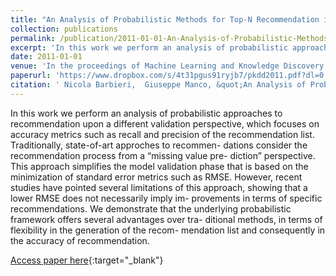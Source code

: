 ```yaml
---
title: "An Analysis of Probabilistic Methods for Top-N Recommendation in Collaborative Filtering"
collection: publications
permalink: /publication/2011-01-01-An-Analysis-of-Probabilistic-Methods-for-Top-N-Recommendation-in-Collaborative-Filtering
excerpt: 'In this work we perform an analysis of probabilistic approaches to recommendation upon a different validation perspective, which focuses on accuracy metrics such as recall and precision of the recommendation list. Traditionally, state-of-art approches to recommen- dations consider the recommendation process from a “missing value pre- diction” perspective. This approach simplifies the model validation phase that is based on the minimization of standard error metrics such as RMSE. However, recent studies have pointed several limitations of this approach, showing that a lower RMSE does not necessarily imply im- provements in terms of specific recommendations. We demonstrate that the underlying probabilistic framework offers several advantages over tra- ditional methods, in terms of flexibility in the generation of the recom- mendation list and consequently in the accuracy of recommendation.'
date: 2011-01-01
venue: 'In the proceedings of Machine Learning and Knowledge Discovery in Databases - European Conference, ECML PKDD 2011, Athens, Greece, September 5-9, 2011'
paperurl: 'https://www.dropbox.com/s/4t31pgus91ryjb7/pkdd2011.pdf?dl=0'
citation: ' Nicola Barbieri,  Giuseppe Manco, &quot;An Analysis of Probabilistic Methods for Top-N Recommendation in Collaborative Filtering.&quot; In the proceedings of Machine Learning and Knowledge Discovery in Databases - European Conference, ECML PKDD 2011, Athens, Greece, September 5-9, 2011, 2011.'
---
```

In this work we perform an analysis of probabilistic approaches to recommendation upon a different validation perspective, which focuses on accuracy metrics such as recall and precision of the recommendation list. Traditionally, state-of-art approches to recommen- dations consider the recommendation process from a “missing value pre- diction” perspective. This approach simplifies the model validation phase that is based on the minimization of standard error metrics such as RMSE. However, recent studies have pointed several limitations of this approach, showing that a lower RMSE does not necessarily imply im- provements in terms of specific recommendations. We demonstrate that the underlying probabilistic framework offers several advantages over tra- ditional methods, in terms of flexibility in the generation of the recom- mendation list and consequently in the accuracy of recommendation.

[Access paper here](https://www.dropbox.com/s/4t31pgus91ryjb7/pkdd2011.pdf?dl=0){:target="_blank"}

